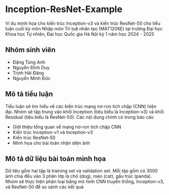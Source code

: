 # Inception-ResNet-Example
Ví dụ minh họa cho kiến trúc Inception-v3 và kiến trúc ResNet-50 cho tiểu luận cuối kỳ môn Nhập môn Trí tuệ nhân tạo (MAT1206E) tại trường Đại học Khoa học Tự nhiên, Đại học Quốc gia Hà Nội kỳ 1 năm học 2024 - 2025

## Nhóm sinh viên
- Đặng Tùng Anh
- Nguyễn Đình Duy
- Trịnh Hải Đăng
- Nguyễn Minh Đức 

## Mô tả tiểu luận
Tiểu luận sẽ tìm hiểu về các kiến trúc mạng nơ-ron tích chập (CNN) hiện đại. Nhóm sẽ tập trung vào khối Inception (tiêu biểu là Inception-v3) và khối Residual (tiêu biểu là ResNet-50). Các nội dung chính có trong báo cáo
- Giới thiệu tổng quan về mạng nơ-ron tích chập CNN
- Kiến trúc Inception-v1 và Inception-v3
- Kiến trúc ResNet-50
- Minh họa cho bài toán nhận diện ảnh

## Mô tả dữ liệu bài toán minh họa
Dữ liệu gồm hai tập là training set và validation set. Mỗi tập gồm có 3000 ảnh chia đều vào 3 phân lớp là chó (dog), mèo (cat), gấu trúc (panda). Nhóm sẽ thực hiện phân loại bằng mô hình CNN truyền thống, Inception-v3, và ResNet-50 để so sánh các kết quả
